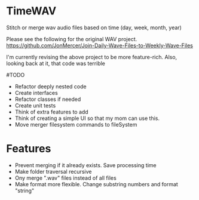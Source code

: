 # TimeWAV
Stitch or merge wav audio files based on time (day, week, month, year)


Please see the following for the original WAV project.
https://github.com/JonMercer/Join-Daily-Wave-Files-to-Weekly-Wave-Files

I'm currently revising the above project to be more feature-rich. Also, looking back at it, that code was terrible

#TODO

- Refactor deeply nested code
- Create interfaces
- Refactor classes if needed
- Create unit tests
- Think of extra features to add
- Think of creating a simple UI so that my mom can use this.
- Move merger filesystem commands to fileSystem


# Features
- Prevent merging if it already exists. Save processing time
- Make folder traversal recursive
- Ony merge ".wav" files instead of all files
- Make format more flexible. Change substring numbers and format "string"